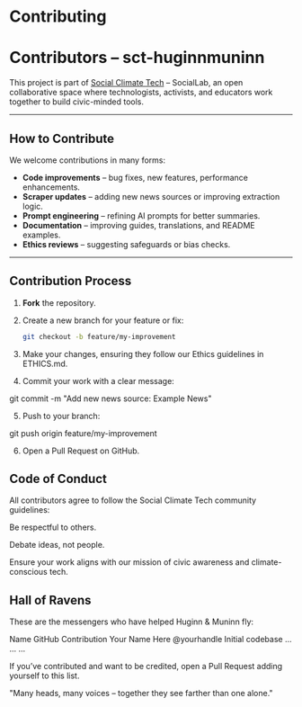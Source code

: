 # Contributing

# Contributors – sct-huginnmuninn

This project is part of [Social Climate Tech](https://socialclimate.tech) – SocialLab, an open collaborative space where technologists, activists, and educators work together to build civic-minded tools.

---

## How to Contribute
We welcome contributions in many forms:
- **Code improvements** – bug fixes, new features, performance enhancements.
- **Scraper updates** – adding new news sources or improving extraction logic.
- **Prompt engineering** – refining AI prompts for better summaries.
- **Documentation** – improving guides, translations, and README examples.
- **Ethics reviews** – suggesting safeguards or bias checks.

---

## Contribution Process
1. **Fork** the repository.
2. Create a new branch for your feature or fix:
   ```bash
   git checkout -b feature/my-improvement

3. Make your changes, ensuring they follow our Ethics guidelines in ETHICS.md.

4. Commit your work with a clear message:

git commit -m "Add new news source: Example News"


5. Push to your branch:

git push origin feature/my-improvement

6. Open a Pull Request on GitHub.

## Code of Conduct

All contributors agree to follow the Social Climate Tech community guidelines:

Be respectful to others.

Debate ideas, not people.

Ensure your work aligns with our mission of civic awareness and climate-conscious tech.

## Hall of Ravens

These are the messengers who have helped Huginn & Muninn fly:

Name	GitHub	Contribution
Your Name Here	@yourhandle	Initial codebase
...	...	...

If you’ve contributed and want to be credited, open a Pull Request adding yourself to this list.

"Many heads, many voices – together they see farther than one alone."
